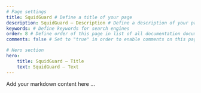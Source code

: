 ```yaml
---
# Page settings
title: SquidGuard # Define a title of your page
description: SquidGuard — Description # Define a description of your page
keywords: # Define keywords for search engines
order: 8 # Define order of this page in list of all documentation documents
comments: false # Set to "true" in order to enable comments on this page. Make sure you properly setup "disqus_forum_shortname" variable in "_config.yml"

# Hero section
hero:
    title: SquidGuard — Title
    text: SquidGuard — Text
---
```


Add your markdown content here ...


